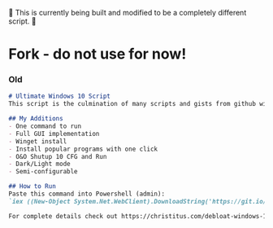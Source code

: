 :construction: This is currently being built and modified to be a completely different script. :construction:

# Fork - do not use for now!



### Old
``` markdown
# Ultimate Windows 10 Script
This script is the culmination of many scripts and gists from github with features of my own. I am building this script to be a swiss army knife of Windows tools to help setup and optimize machines.

## My Additions
- One command to run
- Full GUI implementation
- Winget install
- Install popular programs with one click
- O&O Shutup 10 CFG and Run
- Dark/Light mode
- Semi-configurable

## How to Run
Paste this command into Powershell (admin):
`iex ((New-Object System.Net.WebClient).DownloadString('https://git.io/JJ8R4'))`

For complete details check out https://christitus.com/debloat-windows-10-2020/

```
